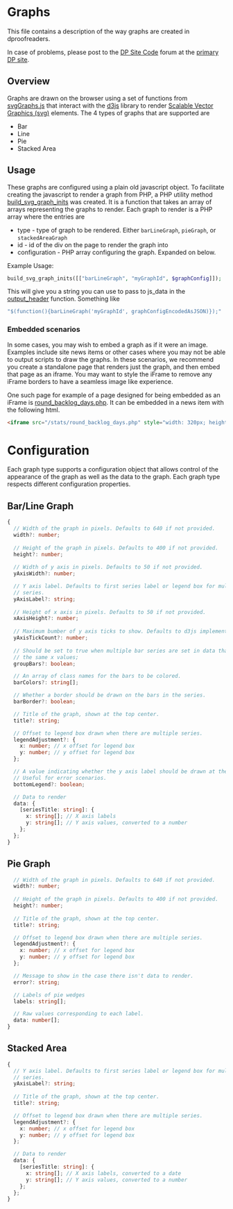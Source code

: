 # Graphs

This file contains a description of the way graphs are created in dproofreaders.

In case of problems, please post to the
[DP Site Code](http://www.pgdp.net/phpBB3/viewforum.php?f=32) forum at the
[primary DP site](https://www.pgdp.net/c).

## Overview
Graphs are drawn on the browser using a set of functions from
[svgGraphs.js](../scripts/svgGraphs.js) that interact with the
[d3js](https://d3js.org/) library to render
[Scalable Vector Graphics (svg)](https://en.wikipedia.org/wiki/Scalable_Vector_Graphics)
elements. The 4 types of graphs that are supported are
* Bar
* Line
* Pie
* Stacked Area

## Usage

These graphs are configured using a plain old javascript object. To facilitate
creating the javascript to render a graph from PHP, a PHP utility method
[build_svg_graph_inits](../pinc/graph_data.inc) was created. It is a function
that takes an array of arrays representing the graphs to render. Each graph to
render is a PHP array where the entries are

* type - type of graph to be rendered. Either `barLineGraph`, `pieGraph`, or
`stackedAreaGraph`
* id - id of the div on the page to render the graph into
* configuration - PHP array configuring the graph. Expanded on below.

Example Usage:

```php
build_svg_graph_inits([["barLineGraph", "myGraphId", $graphConfig]]);
```

This will give you a string you can use to pass to js_data in the
[output_header](../pinc/theme.inc) function. Something like

```php
"$(function(){barLineGraph('myGraphId', graphConfigEncodedAsJSON)});"
```

### Embedded scenarios

In some cases, you may wish to embed a graph as if it were an image. Examples
include site news items or other cases where you may not be able to output
scripts to draw the graphs. In these scenarios, we recommend you create a
standalone page that renders just the graph, and then embed that page as an
iframe. You may want to style the iFrame to remove any iFrame borders to have a
seamless image like experience.

One such page for example of a page designed for being embedded as an iFrame is
[round_backlog_days.php](../stats/round_backlog_days.php). It can be embedded
in a news item with the following html.

```html
<iframe src="/stats/round_backlog_days.php" style="width: 320px; height: 205px; border: 0;">
```

# Configuration
Each graph type supports a configuration object that allows control of the
appearance of the graph as well as the data to the graph. Each graph type
respects different configuration properties.
## Bar/Line Graph
```typescript
{
  // Width of the graph in pixels. Defaults to 640 if not provided.
  width?: number;
  
  // Height of the graph in pixels. Defaults to 400 if not provided.
  height?: number;
  
  // Width of y axis in pixels. Defaults to 50 if not provided.
  yAxisWidth?: number;

  // Y axis label. Defaults to first series label or legend box for multiple
  // series.
  yAxisLabel?: string;
  
  // Height of x axis in pixels. Defaults to 50 if not provided.
  xAxisHeight?: number;
  
  // Maximum bumber of y axis ticks to show. Defaults to d3js implementation.
  yAxisTickCount?: number;
  
  // Should be set to true when multiple bar series are set in data that share.
  // the same x values;
  groupBars?: boolean;

  // An array of class names for the bars to be colored.
  barColors?: string[];

  // Whether a border should be drawn on the bars in the series.
  barBorder?: boolean;

  // Title of the graph, shown at the top center.
  title?: string;

  // Offset to legend box drawn when there are multiple series.
  legendAdjustment?: {
    x: number; // x offset for legend box
    y: number; // y offset for legend box
  };

  // A value indicating whether the y axis label should be drawn at the bottom.
  // Useful for error scenarios.
  bottomLegend?: boolean;

  // Data to render
  data: {
    [seriesTitle: string]: {
      x: string[]; // X axis labels
      y: string[]; // Y axis values, converted to a number
    };
  };
}
```

## Pie Graph
```typescript
  // Width of the graph in pixels. Defaults to 640 if not provided.
  width?: number;
  
  // Height of the graph in pixels. Defaults to 400 if not provided.
  height?: number;
  
  // Title of the graph, shown at the top center.
  title?: string;

  // Offset to legend box drawn when there are multiple series.
  legendAdjustment?: {
    x: number; // x offset for legend box
    y: number; // y offset for legend box
  };

  // Message to show in the case there isn't data to render.
  error?: string;

  // Labels of pie wedges
  labels: string[];

  // Raw values corresponding to each label.
  data: number[];
}
```

## Stacked Area
```typescript
{
  // Y axis label. Defaults to first series label or legend box for multiple
  // series.
  yAxisLabel?: string;
  
  // Title of the graph, shown at the top center.
  title?: string;

  // Offset to legend box drawn when there are multiple series.
  legendAdjustment?: {
    x: number; // x offset for legend box
    y: number; // y offset for legend box
  };

  // Data to render
  data: {
    [seriesTitle: string]: {
      x: string[]; // X axis labels, converted to a date
      y: string[]; // Y axis values, converted to a number
    };
  };
}
```